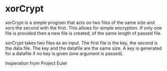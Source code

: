 # xorCrypt
xorCrypt is a simple program that acts on two files of the same size and xors the second with the first. This allows for simple encryption. If only one file is provided then a new file is created, of the same length of passed file.

xorCrypt takes two files as an input. The first file is the key, the second is the data file. The key and the datafile are the same size. A key is generated for a datafile if no key is given (one argument is passed).

Insperation from Project Euler 
